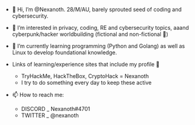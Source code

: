 - 👋 Hi, I’m @Nexanoth. 28/M/AU, barely sprouted seed of coding and cybersecurity.
- 👀 I’m interested in privacy, coding, RE and cybersecurity topics, aaand cyberpunk/hacker worldbuilding (fictional and non-fictional 🤖)
- 🌱 I’m currently learning programming (Python and Golang) as well as Linux to develop foundational knowledge.

- Links of learning/experience sites that include my profile 🔎
  - TryHackMe, HackTheBox, CryptoHack = Nexanoth
  - I try to do something every day to keep these active

- 📫 How to reach me:
  - DISCORD _ Nexanoth#4701
  - TWITTER _ @nexanoth

<!---
Nexanoth/Nexanoth is a ✨ special ✨ repository because its `README.md` (this file) appears on your GitHub profile.
You can click the Preview link to take a look at your changes.
--->
